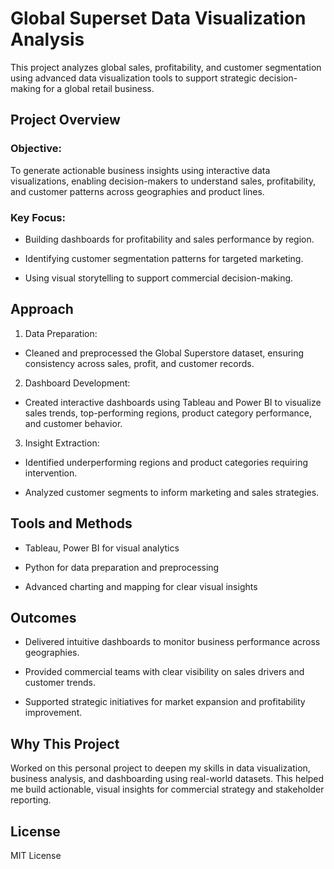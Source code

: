# Global Superset Data Visualization Analysis
This project analyzes global sales, profitability, and customer segmentation using advanced data visualization tools to support strategic decision-making for a global retail business.

## Project Overview
### Objective:
To generate actionable business insights using interactive data visualizations, enabling decision-makers to understand sales, profitability, and customer patterns across geographies and product lines.

### Key Focus:

 - Building dashboards for profitability and sales performance by region.

 - Identifying customer segmentation patterns for targeted marketing.

 - Using visual storytelling to support commercial decision-making.

## Approach
1. Data Preparation:

 - Cleaned and preprocessed the Global Superstore dataset, ensuring consistency across sales, profit, and customer records.

2. Dashboard Development:

 - Created interactive dashboards using Tableau and Power BI to visualize sales trends, top-performing regions, product category performance, and customer behavior.

3. Insight Extraction:

 - Identified underperforming regions and product categories requiring intervention.

 - Analyzed customer segments to inform marketing and sales strategies.

## Tools and Methods
 - Tableau, Power BI for visual analytics

 - Python for data preparation and preprocessing

 - Advanced charting and mapping for clear visual insights

## Outcomes
- Delivered intuitive dashboards to monitor business performance across geographies.

- Provided commercial teams with clear visibility on sales drivers and customer trends.

- Supported strategic initiatives for market expansion and profitability improvement.

## Why This Project
Worked on this personal project to deepen my skills in data visualization, business analysis, and dashboarding using real-world datasets. This helped me build actionable, visual insights for commercial strategy and stakeholder reporting.

## License
MIT License


